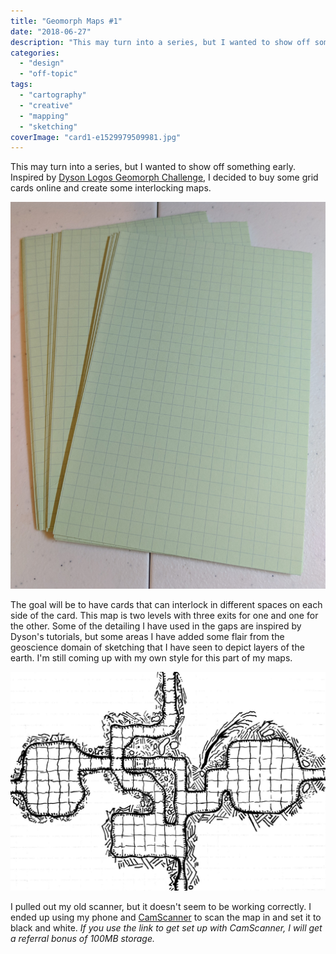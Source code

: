 ```yaml
---
title: "Geomorph Maps #1"
date: "2018-06-27"
description: "This may turn into a series, but I wanted to show off something early. Inspired by [Dyson Logos Geomorph Challenge](https://rpgcharacters.wordpress.com/maps/geomorph-mapping-project/), I decided to buy some grid cards online and create some interlocking maps."
categories: 
  - "design"
  - "off-topic"
tags: 
  - "cartography"
  - "creative"
  - "mapping"
  - "sketching"
coverImage: "card1-e1529979509981.jpg"
---
```


This may turn into a series, but I wanted to show off something early. Inspired by [Dyson Logos Geomorph Challenge](https://rpgcharacters.wordpress.com/maps/geomorph-mapping-project/), I decided to buy some grid cards online and create some interlocking maps.

![mvimg_20180625_211934](./images/mvimg_20180625_211934.jpg)

The goal will be to have cards that can interlock in different spaces on each side of the card. This map is two levels with three exits for one and one for the other. Some of the detailing I have used in the gaps are inspired by Dyson's tutorials, but some areas I have added some flair from the geoscience domain of sketching that I have seen to depict layers of the earth. I'm still coming up with my own style for this part of my maps.

![card1](./images/card1-e1529979509981.jpg)

I pulled out my old scanner, but it doesn't seem to be working correctly. I ended up using my phone and [CamScanner](http://www.camscanner.com/r?398426282) to scan the map in and set it to black and white. _If you use the link to get set up with CamScanner, I will get a referral bonus of 100MB storage._
